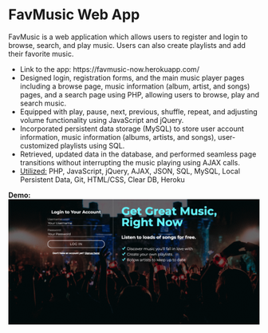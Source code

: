 # FavMusic Web App
FavMusic is a web application which allows users to register and login to browse, search, and play music. Users can also create playlists and add their favorite music.

<ul>
  <li>Link to the app: https://favmusic-now.herokuapp.com/</li>
  <li>Designed login, registration forms, and the main music player pages including a browse page, music information (album, artist, and songs) pages, and a search page using PHP, allowing users to browse, play and search music.</li>
  <li>Equipped with play, pause, next, previous, shuffle, repeat, and adjusting volume functionality using JavaScript and jQuery.</li>
  <li>Incorporated persistent data storage (MySQL) to store user account information, music information (albums, artists, and songs), user-customized playlists using SQL.</li>
  <li>Retrieved, updated data in the database, and performed seamless page transitions without interrupting the music playing using AJAX calls.</li>
  <li><u>Utilized:</u> PHP, JavaScript, jQuery, AJAX, JSON, SQL, MySQL, Local Persistent Data, Git, HTML/CSS, Clear DB, Heroku</li>
</ul>



<b>Demo:</b>
<a href="https://favmusic-now.herokuapp.com/"><img src="favmusic.gif" title="Click to try!"></a>

